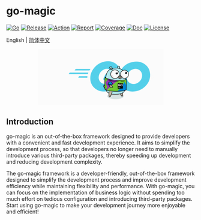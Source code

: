 # go-magic

[![Go](https://img.shields.io/badge/Go->=1.18-green)](https://go.dev)
[![Release](https://img.shields.io/github/v/release/jefferyjob/go-magic.svg)](https://github.com/jefferyjob/go-magic/releases)
[![Action](https://github.com/jefferyjob/go-magic/workflows/CodeQL/badge.svg?branch=main)](https://github.com/jefferyjob/go-magic/actions)
[![Report](https://goreportcard.com/badge/github.com/jefferyjob/go-magic)](https://goreportcard.com/report/github.com/jefferyjob/go-magic)
[![Coverage](https://codecov.io/gh/jefferyjob/go-magic/branch/main/graph/badge.svg)](https://codecov.io/gh/jefferyjob/go-magic)
[![Doc](https://img.shields.io/badge/go.dev-reference-brightgreen?logo=go&logoColor=white&style=flat)](https://pkg.go.dev/github.com/jefferyjob/go-magic)
[![License](https://img.shields.io/github/license/jefferyjob/go-magic)](https://github.com/jefferyjob/go-magic/blob/main/LICENSE)

English | [简体中文](README.cn.md)

<p style="text-align: center;">
<img src="./docs/logo.gif" alt="Go Magic - A framework that is ready to use out of the box" height="150"/>
</p>

## Introduction
go-magic is an out-of-the-box framework designed to provide developers with a convenient and fast development experience. It aims to simplify the development process, so that developers no longer need to manually introduce various third-party packages, thereby speeding up development and reducing development complexity.

The go-magic framework is a developer-friendly, out-of-the-box framework designed to simplify the development process and improve development efficiency while maintaining flexibility and performance. With go-magic, you can focus on the implementation of business logic without spending too much effort on tedious configuration and introducing third-party packages. Start using go-magic to make your development journey more enjoyable and efficient!